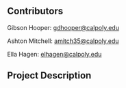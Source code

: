 ## Contributors
Gibson Hooper: gdhooper@calpoly.edu

Ashton Mitchell: amitch35@calpoly.edu

Ella Hagen: elhagen@calpoly.edu


## Project Description
